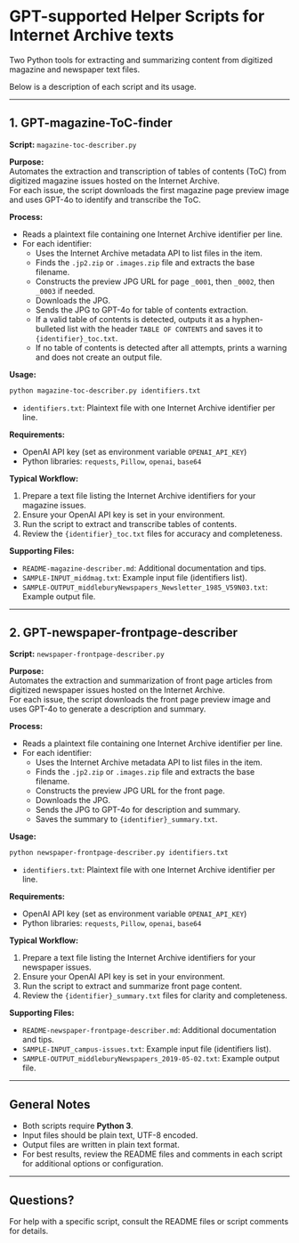 # GPT-supported Helper Scripts for Internet Archive texts

Two Python tools for extracting and summarizing content from digitized magazine and newspaper text files.  

Below is a description of each script and its usage.

---

## 1. GPT-magazine-ToC-finder

**Script:** `magazine-toc-describer.py`

**Purpose:**  
Automates the extraction and transcription of tables of contents (ToC) from digitized magazine issues hosted on the Internet Archive.  
For each issue, the script downloads the first magazine page preview image and uses GPT-4o to identify and transcribe the ToC.

**Process:**

- Reads a plaintext file containing one Internet Archive identifier per line.
- For each identifier:
    - Uses the Internet Archive metadata API to list files in the item.
    - Finds the `.jp2.zip` or `.images.zip` file and extracts the base filename.
    - Constructs the preview JPG URL for page `_0001`, then `_0002`, then `_0003` if needed.
    - Downloads the JPG.
    - Sends the JPG to GPT-4o for table of contents extraction.
    - If a valid table of contents is detected, outputs it as a hyphen-bulleted list with the header `TABLE OF CONTENTS` and saves it to `{identifier}_toc.txt`.
    - If no table of contents is detected after all attempts, prints a warning and does not create an output file.

**Usage:**

```bash
python magazine-toc-describer.py identifiers.txt
```

- `identifiers.txt`: Plaintext file with one Internet Archive identifier per line.

**Requirements:**

- OpenAI API key (set as environment variable `OPENAI_API_KEY`)
- Python libraries: `requests`, `Pillow`, `openai`, `base64`

**Typical Workflow:**

1. Prepare a text file listing the Internet Archive identifiers for your magazine issues.
2. Ensure your OpenAI API key is set in your environment.
3. Run the script to extract and transcribe tables of contents.
4. Review the `{identifier}_toc.txt` files for accuracy and completeness.

**Supporting Files:**

- `README-magazine-describer.md`: Additional documentation and tips.
- `SAMPLE-INPUT_middmag.txt`: Example input file (identifiers list).
- `SAMPLE-OUTPUT_middleburyNewspapers_Newsletter_1985_V59N03.txt`: Example output file.

---

## 2. GPT-newspaper-frontpage-describer

**Script:** `newspaper-frontpage-describer.py`

**Purpose:**  
Automates the extraction and summarization of front page articles from digitized newspaper issues hosted on the Internet Archive.  
For each issue, the script downloads the front page preview image and uses GPT-4o to generate a description and summary.

**Process:**

- Reads a plaintext file containing one Internet Archive identifier per line.
- For each identifier:
    - Uses the Internet Archive metadata API to list files in the item.
    - Finds the `.jp2.zip` or `.images.zip` file and extracts the base filename.
    - Constructs the preview JPG URL for the front page.
    - Downloads the JPG.
    - Sends the JPG to GPT-4o for description and summary.
    - Saves the summary to `{identifier}_summary.txt`.

**Usage:**

```bash
python newspaper-frontpage-describer.py identifiers.txt
```

- `identifiers.txt`: Plaintext file with one Internet Archive identifier per line.

**Requirements:**

- OpenAI API key (set as environment variable `OPENAI_API_KEY`)
- Python libraries: `requests`, `Pillow`, `openai`, `base64`

**Typical Workflow:**

1. Prepare a text file listing the Internet Archive identifiers for your newspaper issues.
2. Ensure your OpenAI API key is set in your environment.
3. Run the script to extract and summarize front page content.
4. Review the `{identifier}_summary.txt` files for clarity and completeness.

**Supporting Files:**

- `README-newspaper-frontpage-describer.md`: Additional documentation and tips.
- `SAMPLE-INPUT_campus-issues.txt`: Example input file (identifiers list).
- `SAMPLE-OUTPUT_middleburyNewspapers_2019-05-02.txt`: Example output file.

---

## General Notes

- Both scripts require **Python 3**.
- Input files should be plain text, UTF-8 encoded.
- Output files are written in plain text format.
- For best results, review the README files and comments in each script for additional options or configuration.

---

## Questions?

For help with a specific script, consult the README files or script comments for details.
